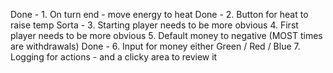 Done - 1. On turn end - move energy to heat
Done - 2. Button for heat to raise temp
Sorta - 3. Starting player needs to be more obvious
4. First player needs to be more obvious
5. Default money to negative (MOST times are withdrawals)
Done - 6. Input for money either Green / Red / Blue
7. Logging for actions - and a clicky area to review it